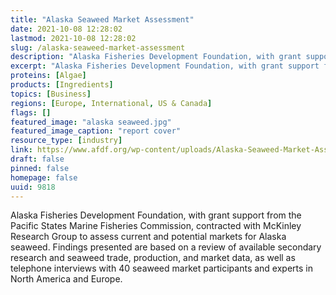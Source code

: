 ```yaml
---
title: "Alaska Seaweed Market Assessment"
date: 2021-10-08 12:28:02
lastmod: 2021-10-08 12:28:02
slug: /alaska-seaweed-market-assessment
description: "Alaska Fisheries Development Foundation, with grant support from the Pacific States Marine Fisheries Commission, contracted with McKinley Research Group to assess current and potential markets for Alaska seaweed. Findings presented are based on a review of available secondary research and seaweed trade, production, and market data, as well as telephone interviews with 40 seaweed market participants and experts in North America and Europe."
excerpt: "Alaska Fisheries Development Foundation, with grant support from the Pacific States Marine Fisheries Commission, contracted with McKinley Research Group to assess current and potential markets for Alaska seaweed. Findings presented are based on a review of available secondary research and seaweed trade, production, and market data, as well as telephone interviews with 40 seaweed market participants and experts in North America and Europe."
proteins: [Algae]
products: [Ingredients]
topics: [Business]
regions: [Europe, International, US & Canada]
flags: []
featured_image: "alaska seaweed.jpg"
featured_image_caption: "report cover"
resource_type: [industry]
link: https://www.afdf.org/wp-content/uploads/Alaska-Seaweed-Market-Assessment-2021-08-FINAL.pdf
draft: false
pinned: false
homepage: false
uuid: 9818
---
```

Alaska Fisheries Development Foundation, with grant support from the
Pacific States Marine Fisheries Commission, contracted with McKinley
Research Group to assess current and potential markets for Alaska
seaweed. Findings presented are based on a review of available secondary
research and seaweed trade, production, and market data, as well as
telephone interviews with 40 seaweed market participants and experts in
North America and Europe.
